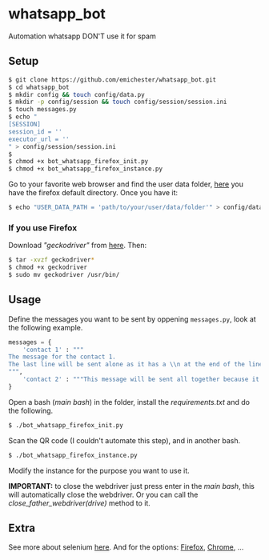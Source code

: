 # whatsapp_bot
Automation whatsapp DON'T use it for spam

## Setup

```bash
$ git clone https://github.com/emichester/whatsapp_bot.git
$ cd whatsapp_bot
$ mkdir config && touch config/data.py
$ mkdir -p config/session && touch config/session/session.ini
$ touch messages.py
$ echo "
[SESSION]
session_id = ''
executor_url = ''
" > config/session/session.ini
$ 
$ chmod +x bot_whatsapp_firefox_init.py
$ chmod +x bot_whatsapp_firefox_instance.py
```

Go to your favorite web browser and find the user data folder, [here](https://support.mozilla.org/en-US/kb/profiles-where-firefox-stores-user-data) you have the firefox default directory. Once you have it:

```bash
$ echo "USER_DATA_PATH = 'path/to/your/user/data/folder'" > config/data.py
```

### If you use Firefox

Download _"geckodriver"_ from [here](https://github.com/mozilla/geckodriver/releases). Then:

```bash
$ tar -xvzf geckodriver*
$ chmod +x geckodriver
$ sudo mv geckodriver /usr/bin/
```

[//]: # "https://github.com/mozilla/geckodriver/releases"
[//]: # "https://askubuntu.com/questions/870530/how-to-install-geckodriver-in-ubuntu"
[//]: # "https://tarunlalwani.com/post/reusing-existing-browser-session-selenium/"

## Usage

Define the messages you want to be sent by oppening `messages.py`, look at the following example.
```python
messages = {
    'contact 1' : """
The message for the contact 1.
The last line will be sent alone as it has a \\n at the end of the line.
""",
    'contact 2' : """This message will be sent all together because it doesn't have a endline character. This one also.""",
}
```

Open a bash (_main bash_) in the folder, install the _requirements.txt_ and do the following.

```bash
$ ./bot_whatsapp_firefox_init.py
```

Scan the QR code (I couldn't automate this step), and in another bash.

```bash
$ ./bot_whatsapp_firefox_instance.py
```

Modify the instance for the purpose you want to use it.

**IMPORTANT:** to close the webdriver just press enter in the _main bash_, this will automatically close the webdriver. Or you can call the _close_father_webdriver(drive)_ method to it.

## Extra

See more about selenium [here](https://www.selenium.dev/selenium/docs/api/py/). And for the options: [Firefox](https://www.selenium.dev/selenium/docs/api/javascript/module/selenium-webdriver/firefox_exports_Options.html), [Chrome](https://www.selenium.dev/selenium/docs/api/javascript/module/selenium-webdriver/chrome_exports_Options.html), ...

[//]: # " https://stackoverflow.com/questions/4823468/comments-in-markdown"
[//]: # " https://stackoverflow.com/questions/31248804/is-it-possible-to-locate-element-by-partial-id-match-in-selenium"
[//]: # " https://stackoverflow.com/questions/25807473/webobject-getattributetitle-does-not-work-in-python-any-idea-about-it"
[//]: # " https://selenium-python.readthedocs.io/index.html"
[//]: # " https://stackoverflow.com/questions/58759768/selenium-find-element-by-class-name-two-parameters"
[//]: # " "
[//]: # " "